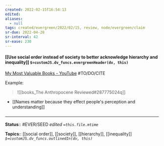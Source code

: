 ```yaml
---
created: 2022-02-15T16:54:13 
edited: 
aliases:
  - null
tags: created/evergreen/2022/02/15, review, node/evergreen/claim
sr-due: 2022-04-28
sr-interval: 42
sr-ease: 230
---
```


#### [[Use social order instead of society to better acknowledge hierarchy and inequality]] `$=customJS.dv_funcs.evergreenHeader(dv, this)`

[My Most Valuable Books - YouTube](https://www.youtube.com/watch?v=UY9ACqF_RXU) #TO/DO/CITE 

Example:
> ![[books_The Anthropocene Reviewed#287775024q]]
- [[Names matter because they effect people's perception and understanding]]

### <hr class="footnote"/>

**Status**:: #EVER/SEED
*edited `=this.file.mtime`*

**Topics**:: [[social order]], [[society]], [[hierarchy]], [[inequality]]
*`$=customJS.dv_funcs.outlinedIn(dv, this)`*
